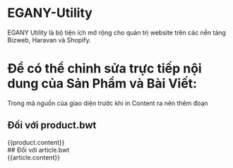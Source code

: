 # EGANY-Utility
EGANY Utility là bộ tiện ích mở rộng cho quản trị website trên các nền tảng Bizweb, Haravan và Shopify.

# Để có thể chỉnh sửa trực tiếp nội dung của Sản Phẩm và Bài Viết:
Trong mã nguồn của giao diện trước khi in Content ra nên thêm đoạn
## Đối với product.bwt
<div id="egany-content-edit" data-id="{{product.id}}" >
  {{product.content}}
</div>
## Đối với article.bwt 
<div id="egany-content-edit" data-id="{{article.id}}" data-item="article" data-blog="{{blog.id}}" >
  {{article.content}}
</div>
